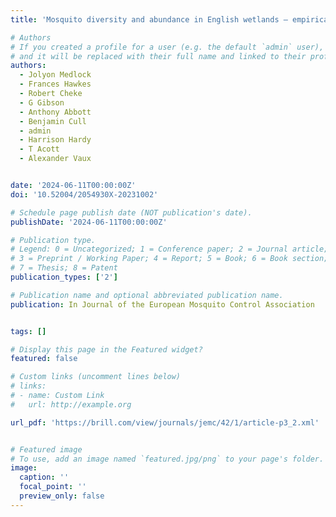 ```yaml
---
title: 'Mosquito diversity and abundance in English wetlands – empirical evidence to guide predictions for wetland suitability for mosquitoes (Diptera: Culicidae)'

# Authors
# If you created a profile for a user (e.g. the default `admin` user), write the username (folder name) here
# and it will be replaced with their full name and linked to their profile.
authors:
  - Jolyon Medlock
  - Frances Hawkes
  - Robert Cheke
  - G Gibson
  - Anthony Abbott
  - Benjamin Cull
  - admin
  - Harrison Hardy
  - T Acott
  - Alexander Vaux


date: '2024-06-11T00:00:00Z'
doi: '10.52004/2054930X-20231002'

# Schedule page publish date (NOT publication's date).
publishDate: '2024-06-11T00:00:00Z'

# Publication type.
# Legend: 0 = Uncategorized; 1 = Conference paper; 2 = Journal article;
# 3 = Preprint / Working Paper; 4 = Report; 5 = Book; 6 = Book section;
# 7 = Thesis; 8 = Patent
publication_types: ['2']

# Publication name and optional abbreviated publication name.
publication: In Journal of the European Mosquito Control Association


tags: []

# Display this page in the Featured widget?
featured: false

# Custom links (uncomment lines below)
# links:
# - name: Custom Link
#   url: http://example.org

url_pdf: 'https://brill.com/view/journals/jemc/42/1/article-p3_2.xml'


# Featured image
# To use, add an image named `featured.jpg/png` to your page's folder.
image:
  caption: ''
  focal_point: ''
  preview_only: false
---
```


